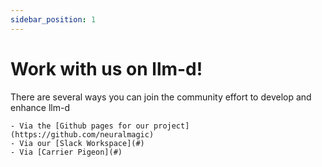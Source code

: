 ```yaml
---
sidebar_position: 1
---
```


# Work with us on llm-d!

There are several ways you can join the community effort to develop and enhance llm-d

    - Via the [Github pages for our project](https://github.com/neuralmagic)
    - Via our [Slack Workspace](#)
    - Via [Carrier Pigeon](#)
    
